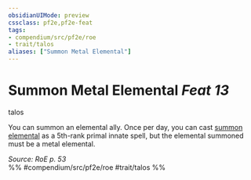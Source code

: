 ```yaml
---
obsidianUIMode: preview
cssclass: pf2e,pf2e-feat
tags:
- compendium/src/pf2e/roe
- trait/talos
aliases: ["Summon Metal Elemental"]
---
```

# Summon Metal Elemental  *Feat 13*  
talos  


You can summon an elemental ally. Once per day, you can cast [summon elemental](compendium/spells/summon-elemental.md) as a 5th-rank primal innate spell, but the elemental summoned must be a metal elemental.

*Source: RoE p. 53*  
%% #compendium/src/pf2e/roe #trait/talos %%